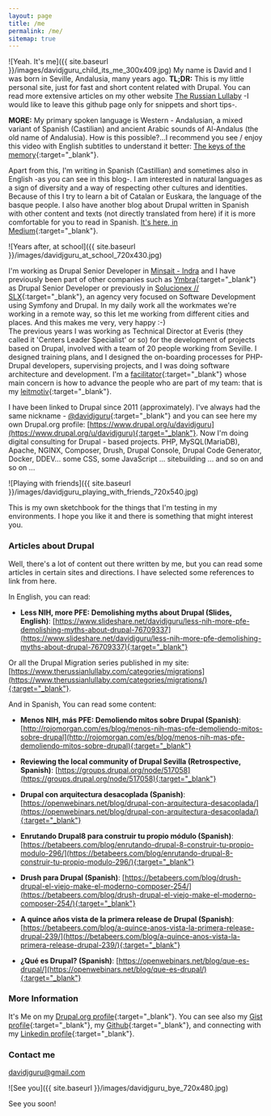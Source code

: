 ```yaml
---
layout: page
title: /me
permalink: /me/
sitemap: true
---
```

![Yeah. It's me]({{ site.baseurl }}/images/davidjguru_child_its_me_300x409.jpg) My name is David and I was born in Seville, Andalusia, many years ago. **TL;DR:** This is my little personal site, just for fast and short content related with Drupal. You can read more extensive articles on my other website [The Russian Lullaby](https://www.therussianlullaby.com) -I would like to leave this github page only for snippets and short tips-.  

**MORE:** My primary spoken language is Western - Andalusian, a mixed variant of Spanish (Castilian) and ancient Arabic sounds of Al-Andalus (the old name of Andalusia). 
How is this possible?...I recommend you see / enjoy this video with English subtitles to understand it better: [The keys of the memory](https://www.youtube.com/watch?v=zeUEQWhLgtg){:target="_blank"}.


Apart from this, I'm writing in Spanish (Castillian) and sometimes also in English -as you can see in this blog-. 
I am interested in natural languages as a sign of diversity and a way of respecting other cultures and identities. 
Because of this I try to learn a bit of Catalan or Euskara, the language of the basque people. I also have another blog about Drupal written in Spanish with other content and texts (not directly translated from here) if it is more comfortable for you to read in Spanish. [It's here, in Medium](https://medium.com/@davidjguru){:target="_blank"}.

![Years after, at school]({{ site.baseurl }}/images/davidjguru_at_school_720x430.jpg)


I'm working as Drupal Senior Developer in [Minsait - Indra](https://www.minsait.com/en) and I have previously been part of other companies such as [Ymbra](https://www.ymbra.com/){:target="_blank"} as Drupal Senior Developer or previously in [Solucionex // SLX](https://www.solucionex.com/){:target="_blank"}, an agency very focused on Software Development using Symfony and Drupal. In my daily work all the workmates we're working in a remote way, so this let me working from different cities and places. And this makes me very, very happy  :-)  
The previous years I was working as Technical Director at Everis (they called it 'Centers Leader Specialist' or so) for the development of projects based on Drupal, involved with a team of 20 people working from Seville. I designed training plans, and I designed the on-boarding processes for PHP-Drupal developers, supervising projects, and I was doing software architecture and development. I'm a [facilitator](https://dictionary.cambridge.org/es/diccionario/ingles/facilitator){:target="_blank"} whose main concern is how to advance the people who are part of my team: that is my [leitmotiv](https://dictionary.cambridge.org/es/diccionario/ingles/leitmotiv){:target="_blank"}.  

I have been linked to Drupal since 2011 (approximately). I've always had the same nickname - [@davidjguru](https://twitter.com/davidjguru){:target="_blank"} and you can see here my own Drupal.org profile: [https://www.drupal.org/u/davidjguru](https://www.drupal.org/u/davidjguru){:target="_blank"}. Now I'm doing digital consulting for Drupal - based projects. PHP, MySQL(MariaDB), Apache, NGINX, Composer, Drush, Drupal Console, Drupal Code Generator, Docker, DDEV... some CSS, some JavaScript ... sitebuilding ... and so on and so on ...

![Playing with friends]({{ site.baseurl }}/images/davidjguru_playing_with_friends_720x540.jpg)


This is my own sketchbook for the things that I'm testing in my environments. I hope you like it and there is something that might interest you.

### Articles about Drupal
Well, there's a lot of content out there written by me, but you can read some articles in certain sites and directions. I have selected some references to link from here.  

In English, you can read:

* **Less NIH, more PFE: Demolishing myths about Drupal (Slides, English)**: [https://www.slideshare.net/davidjguru/less-nih-more-pfe-demolishing-myths-about-drupal-76709337](https://www.slideshare.net/davidjguru/less-nih-more-pfe-demolishing-myths-about-drupal-76709337){:target="_blank"}


Or all the Drupal Migration series published in my site: 
[https://www.therussianlullaby.com/categories/migrations](https://www.therussianlullaby.com/categories/migrations/){:target="_blank"}.  

And in Spanish, You can read some content: 

* **Menos NIH, más PFE: Demoliendo mitos sobre Drupal (Spanish)**: [http://rojomorgan.com/es/blog/menos-nih-mas-pfe-demoliendo-mitos-sobre-drupal](http://rojomorgan.com/es/blog/menos-nih-mas-pfe-demoliendo-mitos-sobre-drupal){:target="_blank"}

* **Reviewing the local community of Drupal Sevilla (Retrospective, Spanish)**: [https://groups.drupal.org/node/517058](https://groups.drupal.org/node/517058){:target="_blank"}

* **Drupal con arquitectura desacoplada (Spanish)**: [https://openwebinars.net/blog/drupal-con-arquitectura-desacoplada/](https://openwebinars.net/blog/drupal-con-arquitectura-desacoplada/){:target="_blank"}

* **Enrutando Drupal8 para construir tu propio módulo (Spanish)**: [https://betabeers.com/blog/enrutando-drupal-8-construir-tu-propio-modulo-296/](https://betabeers.com/blog/enrutando-drupal-8-construir-tu-propio-modulo-296/){:target="_blank"}

* **Drush para Drupal (Spanish)**: [https://betabeers.com/blog/drush-drupal-el-viejo-make-el-moderno-composer-254/](https://betabeers.com/blog/drush-drupal-el-viejo-make-el-moderno-composer-254/){:target="_blank"}

* **A quince años vista de la primera release de Drupal (Spanish)**: [https://betabeers.com/blog/a-quince-anos-vista-la-primera-release-drupal-239/](https://betabeers.com/blog/a-quince-anos-vista-la-primera-release-drupal-239/){:target="_blank"}

* **¿Qué es Drupal? (Spanish)**: [https://openwebinars.net/blog/que-es-drupal/](https://openwebinars.net/blog/que-es-drupal/){:target="_blank"}

### More Information

It's Me on my [Drupal.org profile](https://www.drupal.org/u/davidjguru){:target="_blank"}. You can see also my [Gist profile](https://gist.github.com/davidjguru){:target="_blank"}, my [Github](https://github.com/davidjguru){:target="_blank"}, and connecting with my [Linkedin profile](https://www.linkedin.com/in/davidjguru){:target="_blank"}.

### Contact me

[davidjguru@gmail.com](mailto:davidjguru@gmail.com)

![See you]({{ site.baseurl }}/images/davidjguru_bye_720x480.jpg)

See you soon!
